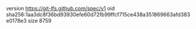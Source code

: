 version https://git-lfs.github.com/spec/v1
oid sha256:1aa3dc8f36bd93930efe60d72fb99ffcf715ce438a351869663afd383e0178e3
size 8759
